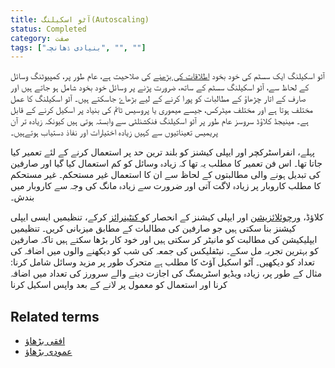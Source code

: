 ```yaml
---
title: آٹو اسکیلنگ(Autoscaling)
status: Completed
category: صفت
tags: ["بنیادی ڈھانچہ", "", ""]
---
```


آٹو اسکیلنگ ایک سسٹم کی خود بخود [اطلاقات کی بڑھنے](/scalability/) کی صلاحیت ہے، عام طور پر، کمپیوٹنگ وسائل کے لحاظ سے، آٹو اسکیلنگ سسٹم کے ساتھ، ضرورت پڑنے پر وسائل خود بخود شامل ہو جاتے ہیں اور صارف کے اتار چڑھاؤ کے مطالبات کو پورا کرنے کے لیے بڑھاۓ جاسکتے ہیں۔ آٹو اسکیلنگ کا عمل مختلف ہوتا ہے اور مختلف میٹرکس، جیسے میموری یا پروسیس ٹائم کی بنیاد پر اسکیل کرنے کے قابل ہے۔ مینیجڈ کلاؤڈ سروسز عام طور پر آٹو اسکیلنگ فنکشنلٹی سے وابستہ ہوتی ہیں کیونکہ زیادہ تر آن پریمیس تعیناتیوں سے کہیں زیادہ اختیارات اور نفاذ دستیاب ہوتےہیں۔

پہلے، انفراسٹرکچر اور ایپلی کیشنز کو بلند ترین حد پر استعمال کرنے کے لئے تعمیر کیا جاتا تھا۔ اس فن تعمیر کا مطلب یہ تھا کہ زیادہ وسائل کو کم استعمال کیا گیا اور صارفین کی تبدیل ہونے والی مطالبتوں کے لحاظ سے ان کا استعمال غیر مستحکم۔ غیر مستحکم کا مطلب کاروبار پر زیادہ لاگت آتی اور ضرورت سے زیادہ مانگ کی وجہ سے کاروبار میں بندش۔

 کلاؤڈ، [ورچوئلائزیشن](/virtualization/) اور ایپلی کیشنز کے انحصار کو[ کنٹینرائز](/containerization/)  کرکے، تنظیمیں ایسی ایپلی کیشنز بنا سکتی ہیں جو صارفین کی مطالبات کے مطابق میزبانی کریں۔ تنظیمیں ایپلیکیشن کی مطالبت کو مانیٹر کر سکتی ہیں اور خود کار بڑھا سکتے ہیں تاکہ صارفین کو بہترین تجربہ مل سکے۔ 
 نیٹفلیکس کی جمعہ کی شب کو دیکھنے والوں میں اضافہ کی تعداد کو دیکھیں۔ 
آٹو اسکیل آؤٹ کا مطلب ہے متحرک طور پر مزید وسائل شامل کرنا: مثال کے طور پر، زیادہ ویڈیو اسٹریمنگ کی اجازت دینے والے سرورز کی تعداد میں اضافہ کرنا اور استعمال کو معمول پر لانے کے بعد واپس اسکیل کرنا

## Related terms

* [افقی بڑھاؤ](/horizontal-scaling/)
* [عمودی بڑھاؤ](/vertical-scaling/)

